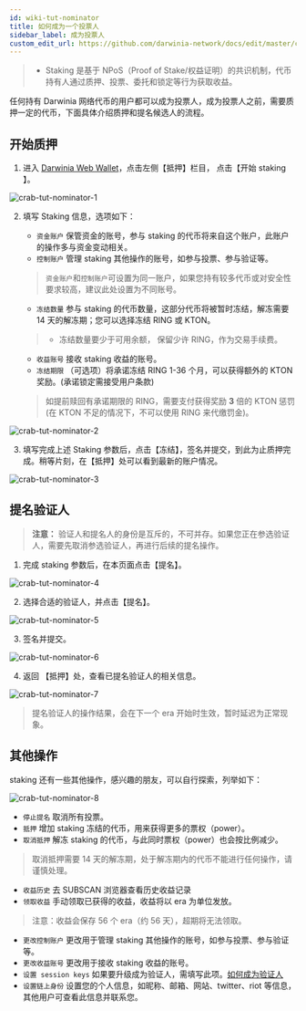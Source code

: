 ```yaml
---
id: wiki-tut-nominator
title: 如何成为一个投票人
sidebar_label: 成为投票人
custom_edit_url: https://github.com/darwinia-network/docs/edit/master/content/zh-CN/crab-tut-nominator.md
---
```


> - Staking 是基于 NPoS（Proof of Stake/权益证明）的共识机制，代币持有人通过质押、投票、委托和锁定等行为获取收益。


任何持有 Darwinia 网络代币的用户都可以成为投票人，成为投票人之前，需要质押一定的代币，下面具体介绍质押和提名候选人的流程。

## 开始质押

1. 进入 [Darwinia Web Wallet](https://apps.darwinia.network)，点击左侧【抵押】栏目， 点击【开始 staking 】。

![crab-tut-nominator-1](assets/crab-tut-nominator-1.png)

2. 填写 Staking 信息，选项如下：

    - `资金账户` 保管资金的账号，参与 staking 的代币将来自这个账户，此账户的操作多与资金变动相关。
    - `控制账户` 管理 staking 其他操作的账号，如参与投票、参与验证等。
  
    > `资金账户`和`控制账户`可设置为同一账户，如果您持有较多代币或对安全性要求较高，建议此处设置为不同账号。  

    - `冻结数量` 参与 staking 的代币数量，这部分代币将被暂时冻结，解冻需要 14 天的解冻期；您可以选择冻结 RING 或 KTON。
    > - 冻结数量要少于可用余额， 保留少许 RING，作为交易手续费。
    
    - `收益账号` 接收 staking 收益的账号。
    - `冻结期限` （可选项）将承诺冻结 RING 1-36 个月，可以获得额外的 KTON 奖励。(承诺锁定需接受用户条款)
  
    > 如提前赎回有承诺期限的 RING，需要支付获得奖励 **3** 倍的 KTON 惩罚 (在 KTON 不足的情况下，不可以使用 RING 来代缴罚金)。

![crab-tut-nominator-2](assets/crab-tut-nominator-2.png)

3. 填写完成上述 Staking 参数后，点击【冻结】，签名并提交，到此为止质押完成。稍等片刻，在【抵押】处可以看到最新的账户情况。 

![crab-tut-nominator-3](assets/crab-tut-nominator-3.png)


## 提名验证人

> **注意：** 验证人和提名人的身份是互斥的，不可并存。如果您正在参选验证人，需要先取消参选验证人，再进行后续的提名操作。

1. 完成 staking 参数后，在本页面点击【提名】。

![crab-tut-nominator-4](assets/crab-tut-nominator-4.png)
  
2. 选择合适的验证人，并点击【提名】。

![crab-tut-nominator-5](assets/crab-tut-nominator-5.png)

3. 签名并提交。

![crab-tut-nominator-6](assets/crab-tut-nominator-6.png)

4. 返回 【抵押】处，查看已提名验证人的相关信息。

![crab-tut-nominator-7](assets/crab-tut-nominator-7.png)

> 提名验证人的操作结果，会在下一个 era 开始时生效，暂时延迟为正常现象。


## 其他操作

staking 还有一些其他操作，感兴趣的朋友，可以自行探索，列举如下：

![crab-tut-nominator-8](assets/crab-tut-nominator-8.png)

  - `停止提名` 取消所有投票。
  - `抵押`  增加 staking 冻结的代币，用来获得更多的票权（power）。
  - `取消抵押` 解冻 staking 的代币，与此同时票权（power）也会按比例减少。

  > 取消抵押需要 14 天的解冻期，处于解冻期内的代币不能进行任何操作，请谨慎处理。

  - `收益历史` 去 SUBSCAN 浏览器查看历史收益记录
  - `领取收益` 手动领取已获得的收益，收益将以 era 为单位发放。

  > 注意：收益会保存 56 个 era（约 56 天），超期将无法领取。
  
  - `更改控制账户` 更改用于管理 staking 其他操作的账号，如参与投票、参与验证等。
  - `更改收益账号` 更改用于接收 staking 收益的账号。
  - `设置 session keys` 如果要升级成为验证人，需填写此项。[如何成为验证人](https://docs.darwinia.network/docs/zh-CN/wiki-tut-validator)
  - `设置链上身份` 设置您的个人信息，如昵称、邮箱、网站、twitter、riot 等信息，其他用户可查看此信息并联系您。

